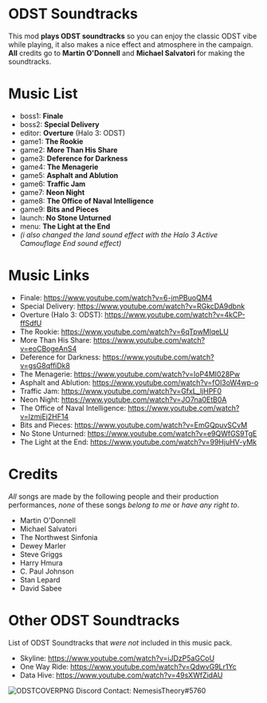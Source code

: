 # ODST Soundtracks
This mod **plays ODST soundtracks** so you can enjoy the classic ODST vibe while playing, it also makes a nice effect and atmosphere in the campaign. **All** credits go to **Martin O'Donnell** and **Michael Salvatori** for making the soundtracks.

# Music List
- boss1: **Finale**
- boss2: **Special Delivery**
- editor: **Overture** (Halo 3: ODST)
- game1: **The Rookie**
- game2: **More Than His Share**
- game3: **Deference for Darkness**
- game4: **The Menagerie**
- game5: **Asphalt and Ablution**
- game6: **Traffic Jam**
- game7: **Neon Night**
- game8: **The Office of Naval Intelligence**
- game9: **Bits and Pieces**
- launch: **No Stone Unturned**
- menu: **The Light at the End**
- *(i also changed the land sound effect with the Halo 3 Active Camouflage End sound effect)*

# Music Links
- Finale: https://www.youtube.com/watch?v=6-jmPBuoQM4
- Special Delivery: https://www.youtube.com/watch?v=RGkcDA9dbnk
- Overture (Halo 3: ODST): https://www.youtube.com/watch?v=4kCP-ffSdfU
- The Rookie: https://www.youtube.com/watch?v=6qTpwMlqeLU
- More Than His Share: https://www.youtube.com/watch?v=eoCBogeAnS4
- Deference for Darkness: https://www.youtube.com/watch?v=gsG8qffiDk8
- The Menagerie: https://www.youtube.com/watch?v=loP4MI028Pw
- Asphalt and Ablution: https://www.youtube.com/watch?v=fOl3oW4wp-o
- Traffic Jam: https://www.youtube.com/watch?v=GfxL_ljHPF0
- Neon Night: https://www.youtube.com/watch?v=JO7na0EtB0A
- The Office of Naval Intelligence: https://www.youtube.com/watch?v=lzmjEj2HF14
- Bits and Pieces: https://www.youtube.com/watch?v=EmGQpuvSCvM
- No Stone Unturned: https://www.youtube.com/watch?v=e9QWfGS9TgE
- The Light at the End: https://www.youtube.com/watch?v=99HjuHV-yMk

# Credits
*All* songs are made by the following people and their production performances, *none* of these songs *belong to me* or *have any right to*.
- Martin O'Donnell
- Michael Salvatori
- The Northwest Sinfonia
- Dewey Marler
- Steve Griggs
- Harry Hmura
- C. Paul Johnson
- Stan Lepard
- David Sabee

# Other ODST Soundtracks
List of ODST Soundtracks that _were not_ included in this music pack.
- Skyline: https://www.youtube.com/watch?v=iJDzP5aGCoU
- One Way Ride: https://www.youtube.com/watch?v=QdwvG9Lr1Yc
- Data Hive: https://www.youtube.com/watch?v=49sXWfZidAU

![ODSTCOVERPNG](https://user-images.githubusercontent.com/89642216/139625324-a7722c90-175c-4d40-85f6-4bd61eb5ba27.png)
Discord Contact: NemesisTheory#5760
